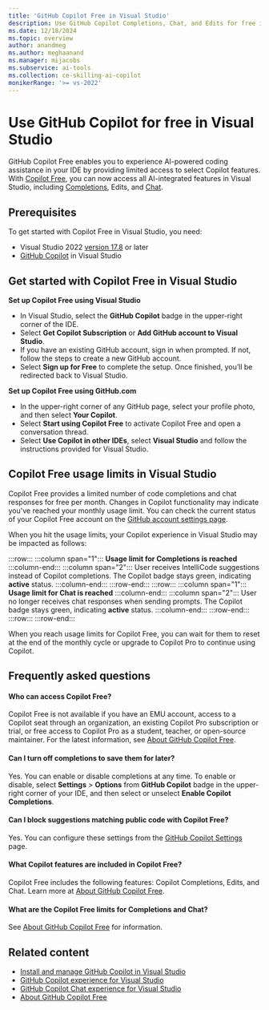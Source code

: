 ```yaml
---
title: 'GitHub Copilot Free in Visual Studio'
description: Use GitHub Copilot Completions, Chat, and Edits for free in Visual Studio.
ms.date: 12/18/2024
ms.topic: overview 
author: anandmeg
ms.author: meghaanand
ms.manager: mijacobs
ms.subservice: ai-tools
ms.collection: ce-skilling-ai-copilot
monikerRange: '>= vs-2022'
---
```

# Use GitHub Copilot for free in Visual Studio

GitHub Copilot Free enables you to experience AI-powered coding assistance in your IDE by providing limited access to select Copilot features. With [Copilot Free](https://devblogs.microsoft.com/visualstudio/github-copilot-free-is-here-in-visual-studio/), you can now access all AI-integrated features in Visual Studio, including [Completions](visual-studio-github-copilot-extension.md), Edits, and [Chat](visual-studio-github-copilot-chat.md).

## Prerequisites

To get started with Copilot Free in Visual Studio, you need:
+ Visual Studio 2022 [version 17.8](/visualstudio/releases/2022/release-history) or later
+ [GitHub Copilot](visual-studio-github-copilot-install-and-states.md) in Visual Studio

## Get started with Copilot Free in Visual Studio

**Set up Copilot Free using Visual Studio**

- In Visual Studio, select the **GitHub Copilot** badge in the upper-right corner of the IDE. 
- Select **Get Copilot Subscription** or **Add GitHub account to Visual Studio**.
- If you have an existing GitHub account, sign in when prompted. If not, follow the steps to create a new GitHub account. 
- Select **Sign up for Free** to complete the setup. Once finished, you’ll be redirected back to Visual Studio. 

**Set up Copilot Free using GitHub.com**

- In the upper-right corner of any GitHub page, select your profile photo, and then select **Your Copilot**. 
- Select **Start using Copilot Free** to activate Copilot Free and open a conversation thread.
- Select **Use Copilot in other IDEs**, select **Visual Studio** and follow the instructions provided for Visual Studio. 

## Copilot Free usage limits in Visual Studio

Copilot Free provides a limited number of code completions and chat responses for free per month. Changes in Copilot functionality may indicate you've reached your monthly usage limit.
You can check the current status of your Copilot Free account on the [GitHub account settings page](https://github.com/settings/copilot).

When you hit the usage limits, your Copilot experience in Visual Studio may be impacted as follows:

:::row::: 
    :::column span="1"::: 
       **Usage limit for Completions is reached**
    :::column-end::: 
    :::column span="2"::: 
       User receives IntelliCode suggestions instead of Copilot completions. The Copilot badge stays green, indicating **active** status. 
    :::column-end::: 
:::row-end:::
:::row::: 
    :::column span="1"::: 
       **Usage limit for Chat is reached**
    :::column-end::: 
    :::column span="2"::: 
       User no longer receives chat responses when sending prompts. The Copilot badge stays green, indicating **active** status. 
    :::column-end::: 
:::row-end:::
:::row::: 
:::row-end:::

When you reach usage limits for Copilot Free, you can wait for them to reset at the end of the monthly cycle or upgrade to Copilot Pro to continue using Copilot.

## Frequently asked questions

#### Who can access Copilot Free?

Copilot Free is not available if you have an EMU account, access to a Copilot seat through an organization, an existing Copilot Pro subscription or trial, or free access to Copilot Pro as a student, teacher, or open-source maintainer.
For the latest information, see [About GitHub Copilot Free](https://aka.ms/ghdocscopilotfreepage).

#### Can I turn off completions to save them for later?

Yes. You can enable or disable completions at any time.
To enable or disable, select **Settings** > **Options** from **GitHub Copilot** badge in the upper-right corner of your IDE, and then select or unselect **Enable Copilot Completions**. 

#### Can I block suggestions matching public code with Copilot Free?

Yes. You can configure these settings from the [GitHub Copilot Settings](https://github.com/settings/copilot) page.

#### What Copilot features are included in Copilot Free?

Copilot Free includes the following features: Copilot Completions, Edits, and Chat.
Learn more at [About GitHub Copilot Free](https://aka.ms/ghdocscopilotfreepage).

#### What are the Copilot Free limits for Completions and Chat?

See [About GitHub Copilot Free](https://aka.ms/ghdocscopilotfreepage) for information.

## Related content

- [Install and manage GitHub Copilot in Visual Studio](visual-studio-github-copilot-install-and-states.md)
- [GitHub Copilot experience for Visual Studio](visual-studio-github-copilot-extension.md)
- [GitHub Copilot Chat experience for Visual Studio](visual-studio-github-copilot-chat.md)
- [About GitHub Copilot Free](https://aka.ms/ghdocscopilotfreepage)